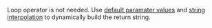Loop operator is not needed. Use [default paramater values](https://docs.scala-lang.org/tour/default-parameter-values.html) and [string interpolation](https://docs.scala-lang.org/overviews/core/string-interpolation.html) to dynamically build the return string. 